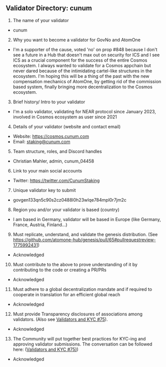 ## Validator Directory: cunum

1) The name of your validator

- cunum

2) Why you want to become a validator for GovNo and AtomOne

- I'm a supporter of the cause, voted 'no' on prop #848 because I don't see a future in a Hub that doesn't max out on security for ICS and I see ICS as a crucial component for the success of the entire Cosmos ecosystem. I always wanted to validate for a Cosmos appchain but never dared because of the intimidating cartel-like structures in the ecosystem. I'm hoping this will be a thing of the past with the new compensation mechanics of AtomOne, by getting rid of the commission based system, finally bringing more decentralization to the Cosmos ecosystem.

3) Brief history/ Intro to your validator

- I'm a solo validator, validating for NEAR protocol since January 2023, involved in Cosmos ecosystem as user since 2021

4) Details of your validator (website and contact email)

- Website: https://cosmos.cunum.com
- Email: staking@cunum.com

5) Team structure, roles, and Discord handles

- Christian Mahler, admin, cunum_04458

6) Link to your main social accounts

- Twitter: https://twitter.com/CunumStaking

7) Unique validator key to submit

- govgen133qn5c90s2cz0488l0h23wlqe784mpl0r7jm2c

8) Region you and/or your validator is based (country)

- I am based in Germany, validator will be based in Europe (like Germany, France, Austria, Finland...)

9) Must replicate, understand, and validate the genesis distribution. (See https://github.com/atomone-hub/genesis/pull/65#pullrequestreview-1775992431)

- Acknowledged

10) Must contribute to the above to prove understanding of it by contributing to the code or creating a PR/PRs

- Acknowledged

11) Must adhere to a global decentralization mandate and if required to cooperate in translation for an efficient global reach

- Acknowledged

12) Must provide Transparency disclosures of associations among validators. (Also see [Validators and KYC #75](https://github.com/atomone-hub/genesis/issues/75#issue-2034573094)).

- Acknowledged

13) The Community will put together best practices for KYC-ing and approving validator submissions. The conversation can be followed here: ([Validators and KYC #75)](https://github.com/atomone-hub/genesis/issues/75#issue-2034573094))

- Acknowledged